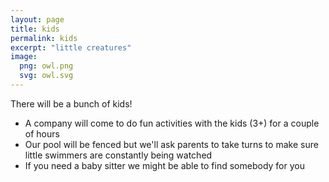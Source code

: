 ```yaml
---
layout: page
title: kids
permalink: kids
excerpt: "little creatures"
image:
  png: owl.png
  svg: owl.svg
---
```



There will be a bunch of kids! 
* A company will come to do fun activities with the kids (3+) for a couple of hours
* Our pool will be fenced but we'll ask parents to take turns to make sure little swimmers are constantly being watched
* If you need a baby sitter we might be able to find somebody for you
